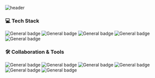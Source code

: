 ![header](https://capsule-render.vercel.app/api?type=waving&color=67d0e0&animation=twinkling&height=200&section=header&text=🐠&fontSize=60)
  
### 💻 Tech Stack
![General badge](https://img.shields.io/badge/HTML5-E34F26?style=flat-square&logo=html5&logoColor=white)
![General badge](https://img.shields.io/badge/CSS3-1572B6?style=flat-square&logo=css3&logoColor=white)
![General badge](https://img.shields.io/badge/JavaScript-F7DF1E?style=flat-square&logo=javascript&logoColor=black)
![General badge](https://img.shields.io/badge/TypeScript-3178C6?style=flat-square&logo=TypeScript&logoColor=white)
![General badge](https://img.shields.io/badge/React-61DAFB?style=flat-square&logo=react&logoColor=black)

### 🛠 Collaboration & Tools 
![General badge](https://img.shields.io/badge/vscode-007ACC?style=flat-square&logo=visual-studio-code&logoColor=white)
![General badge](https://img.shields.io/badge/visualstudio-5C2D91?style=flat-square&logo=visual-studio&logoColor=white)
![General badge](https://img.shields.io/badge/intellij-000000?style=flat-square&logo=IntelliJ-idea&logoColor=white)
![General badge](https://img.shields.io/badge/eclipse-2C2255?style=flat-square&logo=Eclipse-ide&logoColor=white)
<br>
![General badge](https://img.shields.io/badge/GitHub-292929?style=flat-square&logo=github&logoColor=white)
![General badge](https://img.shields.io/badge/Figma-EB4B1D?style=flat-square&logo=figma&logoColor=white)
<br><br><br>
<!--
[![GitHub stats](https://github-readme-stats.vercel.app/api?username=hyewwonn)](https://github.com/hyewwonn/github-readme-stats)
[![Solved.ac Profile](http://mazassumnida.wtf/api/generate_badge?boj=hyewwonn)](https://solved.ac/hyewwonn)
-->
